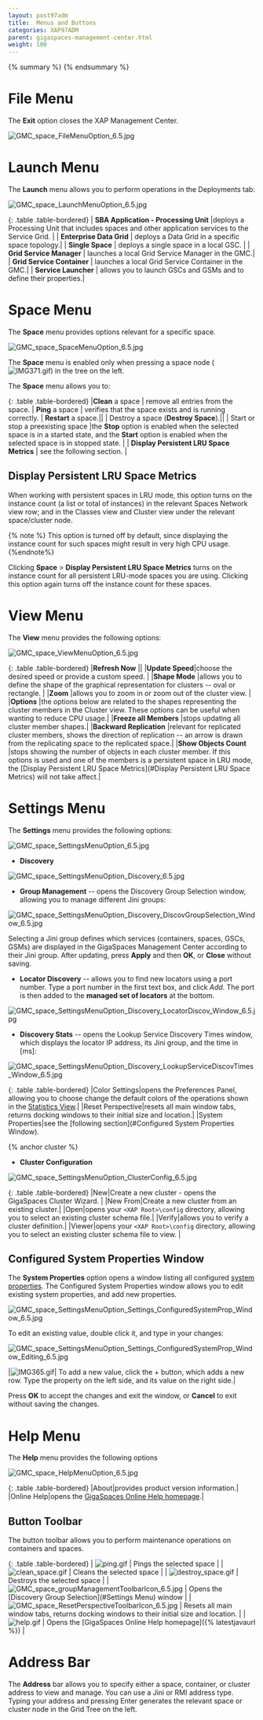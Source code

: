 ```yaml
---
layout: post97adm
title:  Menus and Buttons
categories: XAP97ADM
parent: gigaspaces-management-center.html
weight: 100
---
```


{% summary %} {% endsummary %}

# File Menu

The **Exit** option closes the XAP Management Center.

![GMC_space_FileMenuOption_6.5.jpg](/attachment_files/GMC_space_FileMenuOption_6.5.jpg)


# Launch Menu

The **Launch** menu allows you to perform operations in the Deployments tab:


![GMC_space_LaunchMenuOption_6.5.jpg](/attachment_files/GMC_space_LaunchMenuOption_6.5.jpg)

{: .table .table-bordered}
| **SBA Application - Processing Unit** |deploys a Processing Unit that includes spaces and other application services to the Service Grid. |
| **Enterprise Data Grid** | deploys a Data Grid in a specific space topology.|
| **Single Space** | deploys a single space in a local GSC. |
| **Grid Service Manager** | launches a local Grid Service Manager in the GMC.|
| **Grid Service Container** | launches a local Grid Service Container in the GMC.|
| **Service Launcher** | allows you to launch GSCs and GSMs and to define their properties.|


# Space Menu

The **Space** menu provides options relevant for a specific space.

![GMC_space_SpaceMenuOption_6.5.jpg](/attachment_files/GMC_space_SpaceMenuOption_6.5.jpg)


The **Space** menu is enabled only when pressing a space node (![IMG371.gif](/attachment_files/IMG371.gif)) in the tree on the left.

The **Space** menu allows you to:

{: .table .table-bordered}
|**Clean** a space | remove all entries from the space.
| **Ping** a space | verifies that the space exists and is running correctly.
| **Restart** a space.||
| Destroy a space (**Destroy Space**).||
| Start or stop a preexisting space |the **Stop** option is enabled when the selected space is in a started state, and the **Start** option is enabled when the selected space is in stopped state. |
| **Display Persistent LRU Space Metrics** | see the following section.   |

## Display Persistent LRU Space Metrics

When working with persistent spaces in LRU mode, this option turns on the instance count (a list or total of instances) in the relevant Spaces Network view row; and in the Classes view and Cluster view under the relevant space/cluster node.

{% note %}
This option is turned off by default, since displaying the instance count for such spaces might result in very high CPU usage.
{%endnote%}

Clicking **Space** > **Display Persistent LRU Space Metrics** turns on the instance count for all persistent LRU-mode spaces you are using. Clicking this option again turns off the instance count for these spaces.

# View Menu

The **View** menu provides the following options:

![GMC_space_ViewMenuOption_6.5.jpg](/attachment_files/GMC_space_ViewMenuOption_6.5.jpg)


{: .table .table-bordered}
|**Refresh Now** ||
|**Update Speed**|choose the desired speed or provide a custom speed. |
|**Shape Mode** |allows you to define the shape of the graphical representation for clusters -- oval or rectangle. |
|**Zoom** |allows you to zoom in or zoom out of the cluster view. |
|**Options** |the options below are related to the shapes representing the cluster members in the Cluster view. These options can be useful when wanting to reduce CPU usage.|
|**Freeze all Members** |stops updating all cluster member shapes.|
|**Backward Replication** |relevant for replicated cluster members, shows the direction of replication -- an arrow is drawn from the replicating space to the replicated space.|
|**Show Objects Count** |stops showing the number of objects in each cluster member. If this options is used and one of the members is a persistent space in LRU mode, the [Display Persistent LRU Space Metrics](#Display Persistent LRU Space Metrics) will not take affect.|

# Settings Menu

The **Settings** menu provides the following options:

![GMC_space_SettingsMenuOption_6.5.jpg](/attachment_files/GMC_space_SettingsMenuOption_6.5.jpg)

- **Discovery**

![GMC_space_SettingsMenuOption_Discovery_6.5.jpg](/attachment_files/GMC_space_SettingsMenuOption_Discovery_6.5.jpg)

- **Group Management** -- opens the Discovery Group Selection window, allowing you to manage different Jini groups:

![GMC_space_SettingsMenuOption_Discovery_DiscovGroupSelection_Window_6.5.jpg](/attachment_files/GMC_space_SettingsMenuOption_Discovery_DiscovGroupSelection_Window_6.5.jpg)

Selecting a Jini group defines which services (containers, spaces, GSCs, GSMs) are displayed in the GigaSpaces Management Center according to their Jini group. After updating, press **Apply** and then **OK**, or **Close** without saving.
- **Locator Discovery** -- allows you to find new locators using a port number. Type a port number in the first text box, and click *Add*. The port is then added to the **managed set of locators** at the bottom.

![GMC_space_SettingsMenuOption_Discovery_LocatorDiscov_Window_6.5.jpg](/attachment_files/GMC_space_SettingsMenuOption_Discovery_LocatorDiscov_Window_6.5.jpg)

- **Discovery Stats** -- opens the Lookup Service Discovery Times window, which displays the locator IP address, its Jini group, and the time in \[ms\]:

![GMC_space_SettingsMenuOption_Discovery_LookupServiceDiscovTimes_Window_6.5.jpg](/attachment_files/GMC_space_SettingsMenuOption_Discovery_LookupServiceDiscovTimes_Window_6.5.jpg)


{: .table .table-bordered}
|Color Settings|opens the Preferences Panel, allowing you to choose change the default colors of the operations shown in the [Statistics View](./gigaspaces-browser-statistics-view.html).|
|Reset Perspective|resets all main window tabs, returns docking windows to their initial size and location.|
|System Properties|see the [following section](#Configured System Properties Window).

 {% anchor cluster %}

- **Cluster Configuration**

![GMC_space_SettingsMenuOption_ClusterConfig_6.5.jpg](/attachment_files/GMC_space_SettingsMenuOption_ClusterConfig_6.5.jpg)

{: .table .table-bordered}
|New|Create a new cluster - opens the GigaSpaces Cluster Wizard. |
|New From|Create a new cluster from an existing cluster.|
|Open|opens your `<XAP Root>\config` directory, allowing you to select an existing cluster schema file.|
|Verify|allows you to verify a cluster definition.|
|Viewer|opens your `<XAP Root>\config` directory, allowing you to select an existing cluster schema file to view. |


## Configured System Properties Window

The **System Properties** option opens a window listing all configured [system properties]({%currentjavaurl%}/system-properties-list.html). The Configured System Properties window allows you to edit existing system properties, and add new properties.

![GMC_space_SettingsMenuOption_Settings_ConfiguredSystemProp_Window_6.5.jpg](/attachment_files/GMC_space_SettingsMenuOption_Settings_ConfiguredSystemProp_Window_6.5.jpg)


To edit an existing value, double click it, and type in your changes:

![GMC_space_SettingsMenuOption_Settings_ConfiguredSystemProp_Window_Editing_6.5.jpg](/attachment_files/GMC_space_SettingsMenuOption_Settings_ConfiguredSystemProp_Window_Editing_6.5.jpg)

|![IMG365.gif](/attachment_files/IMG365.gif)| To add a new value, click the + button, which adds a new row. Type the property on the left side, and its value on the right side.|

Press **OK** to accept the changes and exit the window, or **Cancel** to exit without saving the changes.

# Help Menu

The **Help** menu provides the following options

![GMC_space_HelpMenuOption_6.5.jpg](/attachment_files/GMC_space_HelpMenuOption_6.5.jpg)


{: .table .table-bordered}
|About|provides product version information.|
|Online Help|opens the [GigaSpaces Online Help homepage]({%latestjavaurl%}).|

## Button Toolbar

The button toolbar allows you to perform maintenance operations on containers and spaces.

{: .table .table-bordered}
| ![ping.gif](/attachment_files/ping.gif) | Pings the selected space |
| ![clean_space.gif](/attachment_files/clean_space.gif) | Cleans the selected space |
| ![destroy_space.gif](/attachment_files/destroy_space.gif) | Destroys the selected space |
| ![GMC_space_groupManagementToolbarIcon_6.5.jpg](/attachment_files/GMC_space_groupManagementToolbarIcon_6.5.jpg) | Opens the [Discovery Group Selection](#Settings Menu) window |
| ![GMC_space_ResetPerspectiveToolbarIcon_6.5.jpg](/attachment_files/GMC_space_ResetPerspectiveToolbarIcon_6.5.jpg) | Resets all main window tabs, returns docking windows to their initial size and location. |
| ![help.gif](/attachment_files/help.gif) | Opens the [GigaSpaces Online Help homepage]({% latestjavaurl %}) |

# Address Bar

The **Address** bar allows you to specify either a space, container, or cluster address to view and manage. You can use a Jini or RMI address type. Typing your address and pressing Enter generates the relevant space or cluster node in the Grid Tree on the left.
